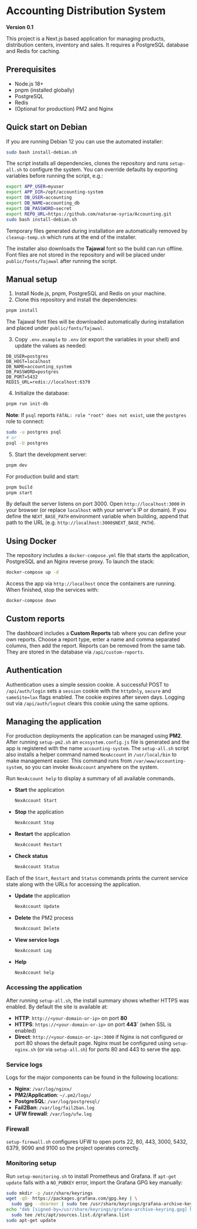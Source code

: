 # Accounting Distribution System

**Version 0.1**

This project is a Next.js based application for managing products, distribution centers, inventory and sales. It requires a PostgreSQL database and Redis for caching.

## Prerequisites

- Node.js 18+
- pnpm (installed globally)
- PostgreSQL
- Redis
- (Optional for production) PM2 and Nginx

## Quick start on Debian

If you are running Debian 12 you can use the automated installer:

```bash
sudo bash install-debian.sh
```

The script installs all dependencies, clones the repository and runs `setup-all.sh` to configure the system. You can override defaults by exporting variables before running the script, e.g.:

```bash
export APP_USER=myuser
export APP_DIR=/opt/accounting-system
export DB_USER=accounting
export DB_NAME=accounting_db
export DB_PASSWORD=secret
export REPO_URL=https://github.com/naturae-syria/Accounting.git
sudo bash install-debian.sh
```

Temporary files generated during installation are automatically removed by
`cleanup-temp.sh` which runs at the end of the installer.

The installer also downloads the **Tajawal** font so the build can run offline.
Font files are not stored in the repository and will be placed under
`public/fonts/Tajawal` after running the script.

## Manual setup

1. Install Node.js, pnpm, PostgreSQL and Redis on your machine.
2. Clone this repository and install the dependencies:

```bash
pnpm install
```

The Tajawal font files will be downloaded automatically during installation
and placed under `public/fonts/Tajawal`.

3. Copy `.env.example` to `.env` (or export the variables in your shell) and update the values as needed:

```env
DB_USER=postgres
DB_HOST=localhost
DB_NAME=accounting_system
DB_PASSWORD=postgres
DB_PORT=5432
REDIS_URL=redis://localhost:6379
```

4. Initialize the database:

```bash
pnpm run init-db
```

**Note**: If `psql` reports `FATAL: role "root" does not exist`, use the
`postgres` role to connect:

```bash
sudo -u postgres psql
# or
psql -U postgres
```

5. Start the development server:

```bash
pnpm dev
```

For production build and start:

```bash
pnpm build
pnpm start
```
By default the server listens on port 3000. Open `http://localhost:3000` in your browser (or replace `localhost` with your server's IP or domain).
If you define the `NEXT_BASE_PATH` environment variable when building, append that path to the URL (e.g. `http://localhost:3000$NEXT_BASE_PATH`).

## Using Docker

The repository includes a `docker-compose.yml` file that starts the application,
PostgreSQL and an Nginx reverse proxy. To launch the stack:

```bash
docker-compose up -d
```

Access the app via `http://localhost` once the containers are running. When
finished, stop the services with:

```bash
docker-compose down
```


## Custom reports

The dashboard includes a **Custom Reports** tab where you can define your own reports. Choose a report type, enter a name and comma separated columns, then add the report. Reports can be removed from the same tab. They are stored in the database via `/api/custom-reports`.

## Authentication

Authentication uses a simple session cookie. A successful POST to `/api/auth/login` sets a `session` cookie with the `httpOnly`, `secure` and `sameSite=lax` flags enabled. The cookie expires after seven days. Logging out via `/api/auth/logout` clears this cookie using the same options.

## Managing the application

For production deployments the application can be managed using **PM2**. After running `setup-pm2.sh` an `ecosystem.config.js` file is generated and the app is registered with the name `accounting-system`.
The `setup-all.sh` script also installs a helper command named `NexAccount` in `/usr/local/bin` to make management easier.
This command runs from `/var/www/accounting-system`, so you can invoke `NexAccount` anywhere on the system.

Run `NexAccount help` to display a summary of all available commands.

- **Start** the application

  ```bash
  NexAccount Start
  ```

- **Stop** the application

  ```bash
  NexAccount Stop
  ```

- **Restart** the application

  ```bash
  NexAccount Restart
  ```

- **Check status**

  ```bash
  NexAccount Status
  ```

Each of the `Start`, `Restart` and `Status` commands prints the current
service state along with the URLs for accessing the application.

- **Update** the application

  ```bash
  NexAccount Update
  ```

- **Delete** the PM2 process

  ```bash
  NexAccount Delete
  ```

- **View service logs**

  ```bash
  NexAccount Log
  ```

- **Help**

  ```bash
  NexAccount help
  ```

### Accessing the application

After running `setup-all.sh`, the install summary shows whether HTTPS was enabled. By default the site is available at:

- **HTTP**: `http://<your-domain-or-ip>` on port **80**
- **HTTPS**: `https://<your-domain-or-ip>` on port **443`** (when SSL is enabled)
- **Direct**: `http://<your-domain-or-ip>:3000` if Nginx is not configured or port 80 shows the default page.
Nginx must be configured using `setup-nginx.sh` (or via `setup-all.sh`) for ports 80 and 443 to serve the app.

### Service logs

Logs for the major components can be found in the following locations:

- **Nginx**: `/var/log/nginx/`
- **PM2/Application**: `~/.pm2/logs/`
- **PostgreSQL**: `/var/log/postgresql/`
- **Fail2Ban**: `/var/log/fail2ban.log`
- **UFW firewall**: `/var/log/ufw.log`

### Firewall

`setup-firewall.sh` configures UFW to open ports 22, 80, 443, 3000, 5432, 6379, 9090 and 9100 so the project operates correctly.

### Monitoring setup

Run `setup-monitoring.sh` to install Prometheus and Grafana. If `apt-get update` fails with a `NO_PUBKEY` error, import the Grafana GPG key manually:

```bash
sudo mkdir -p /usr/share/keyrings
wget -qO- https://packages.grafana.com/gpg.key | \
  sudo gpg --dearmor | sudo tee /usr/share/keyrings/grafana-archive-keyring.gpg > /dev/null
echo "deb [signed-by=/usr/share/keyrings/grafana-archive-keyring.gpg] https://packages.grafana.com/oss/deb stable main" | \
  sudo tee /etc/apt/sources.list.d/grafana.list
sudo apt-get update
```

